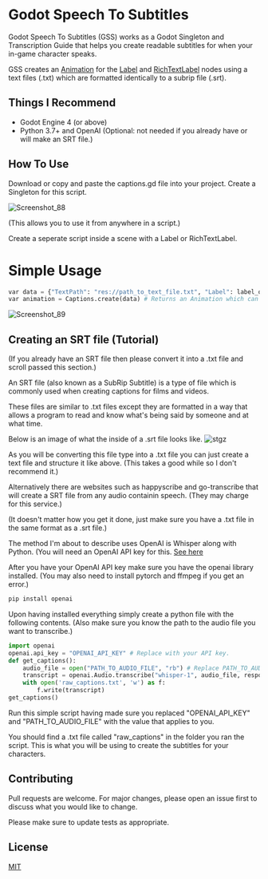 # Godot Speech To Subtitles

Godot Speech To Subtitles (GSS) works as a Godot Singleton and Transcription Guide that helps you create readable subtitles for when your in-game character speaks.

GSS creates an [Animation](https://docs.godotengine.org/en/stable/classes/class_animation.html) for the [Label](https://docs.godotengine.org/en/stable/classes/class_label.html) and [RichTextLabel](https://docs.godotengine.org/en/stable/classes/class_richtextlabel.html) nodes using a text files (.txt) which are formatted identically to a subrip file (.srt).

## Things I Recommend

- Godot Engine 4 (or above)
- Python 3.7+ and OpenAI (Optional: not needed if you already have or will make an SRT file.)

## How To Use

Download or copy and paste the captions.gd file into your project.
Create a Singleton for this script.

![Screenshot_88](https://github.com/1Othello/godot-speech-to-subtitles/assets/132980114/750c3696-43f4-4830-a6c0-b4c63d6d5b9d)

(This allows you to use it from anywhere in a script.)

Create a seperate script inside a scene with a Label or RichTextLabel.

# Simple Usage

```python
var data = {"TextPath": "res://path_to_text_file.txt", "Label": label_or_richtextlabel_node} # Settings which will be passed as an argument.
var animation = Captions.create(data) # Returns an Animation which can be used by AnimationPlayer to start showing the subtitles.
```
![Screenshot_89](https://github.com/1Othello/godot-speech-to-subtitles/assets/132980114/ef7b88f5-6220-4425-b976-7c8e03c963ba)



## Creating an SRT file (Tutorial)

(If you already have an SRT file then please convert it into a .txt file and scroll passed this section.)

An SRT file (also known as a SubRip Subtitle) is a type of file which is commonly used when creating captions for films and videos.

These files are similar to .txt files except they are formatted in a way that allows a program to read and know what's being said by someone and at what time.

Below is an image of what the inside of a .srt file looks like.
![stgz](https://github.com/1Othello/godot-speech-to-subtitles/assets/132980114/f541d6b6-a7c1-4d8f-aa97-2a4282177cde)

As you will be converting this file type into a .txt file you can just create a text file and structure it like above. (This takes a good while so I don't recommend it.)

Alternatively there are websites such as happyscribe and go-transcribe that will create a SRT file from any audio containin speech. (They may charge for this service.)

(It doesn't matter how you get it done, just make sure you have a .txt file in the same format as a .srt file.)

The method I'm about to describe uses OpenAI is Whisper along with Python. (You will need an OpenAI API key for this. [See here](https://www.howtogeek.com/885918/how-to-get-an-openai-api-key/#:~:text=How%20to%20Get%20an%20OpenAI%20API%20Key%201,Secret%20Key%22%20to%20generate%20a%20new%20API%20key.)

After you have your OpenAI API key make sure you have the openai library installed. (You may also need to install pytorch and ffmpeg if you get an error.)
```bash
pip install openai
```

Upon having installed everything simply create a python file with the following contents. (Also make sure you know the path to the audio file you want to transcribe.)

```python
import openai
openai.api_key = "OPENAI_API_KEY" # Replace with your API key.
def get_captions():
    audio_file = open("PATH_TO_AUDIO_FILE", "rb") # Replace PATH_TO_AUDIO_FILE with your audio file containing your character's speech.
    transcript = openai.Audio.transcribe("whisper-1", audio_file, response_format="srt", language="en")
    with open('raw_captions.txt', 'w') as f:
        f.write(transcript)
get_captions()
```

Run this simple script having made sure you replaced "OPENAI_API_KEY" and "PATH_TO_AUDIO_FILE" with the value that applies to you.

You should find a .txt file called "raw_captions" in the folder you ran the script. This is what you will be using to create the subtitles for your characters.


## Contributing

Pull requests are welcome. For major changes, please open an issue first
to discuss what you would like to change.

Please make sure to update tests as appropriate.

## License

[MIT](https://choosealicense.com/licenses/mit/)
